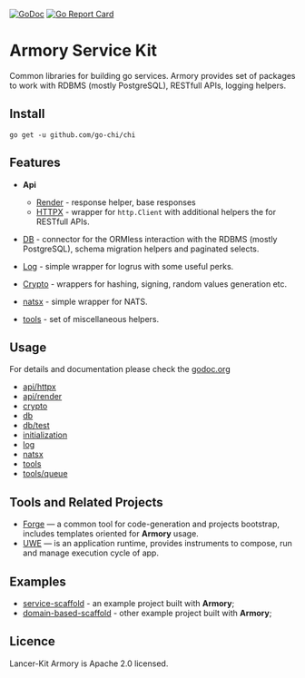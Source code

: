 [![GoDoc](https://godoc.org/github.com/lancer-kit/armory?status.png)](https://godoc.org/github.com/lancer-kit/armory)
[![Go Report Card](https://goreportcard.com/badge/github.com/lancer-kit/armory)](https://goreportcard.com/report/github.com/lancer-kit/armory)

# Armory Service Kit

Common libraries for building go services. Armory provides set of packages to work with RDBMS (mostly PostgreSQL), RESTfull APIs, logging helpers. 

## Install

```shell script
go get -u github.com/go-chi/chi
```

## Features 

- **Api**
    - [Render](./api/render/README.md) - response helper, base responses
    - [HTTPX](./api/httpx) - wrapper for `http.Client` with additional helpers the for RESTfull APIs. 
- [DB](./db/README.md) - connector for the ORMless interaction with the RDBMS (mostly PostgreSQL), schema migration helpers and paginated selects.

- [Log](./log/README.md) - simple wrapper for logrus with some useful perks.

- [Crypto](./crypto/README.md) - wrappers for hashing, signing, random values generation etc.

- [natsx](./natsx/README.md) - simple wrapper for NATS.

- [tools](./tools) - set of miscellaneous helpers.


## Usage 

For details and documentation please check the [godoc.org](https://godoc.org/github.com/lancer-kit/armory) 
 
- [api/httpx](https://godoc.org/github.com/lancer-kit/armory/api/httpx)
- [api/render](https://godoc.org/github.com/lancer-kit/armory/api/render)
- [crypto](https://godoc.org/github.com/lancer-kit/armory/crypto)
- [db](https://godoc.org/github.com/lancer-kit/armory/db)
- [db/test](https://godoc.org/github.com/lancer-kit/armory/db/test)
- [initialization](https://godoc.org/github.com/lancer-kit/armory/initialization)
- [log](https://godoc.org/github.com/lancer-kit/armory/log)
- [natsx](https://godoc.org/github.com/lancer-kit/armory/natsx)
- [tools](https://godoc.org/github.com/lancer-kit/armory/tools)
- [tools/queue](https://godoc.org/github.com/lancer-kit/armory/tools/queue)

## Tools and Related Projects

- [Forge](https://github.com/lancer-kit/forge) — a common tool for code-generation and projects bootstrap, includes templates oriented for **Armory** usage.
- [UWE](https://github.com/lancer-kit/uwe) — is an application runtime, provides instruments to compose, run and manage execution cycle of app. 

## Examples

- [service-scaffold](https://github.com/lancer-kit/service-scaffold) - an example project built with **Armory**;
- [domain-based-scaffold](https://github.com/lancer-kit/service-scaffold) - other example project built with **Armory**;  


## Licence

Lancer-Kit Armory is Apache 2.0 licensed.

